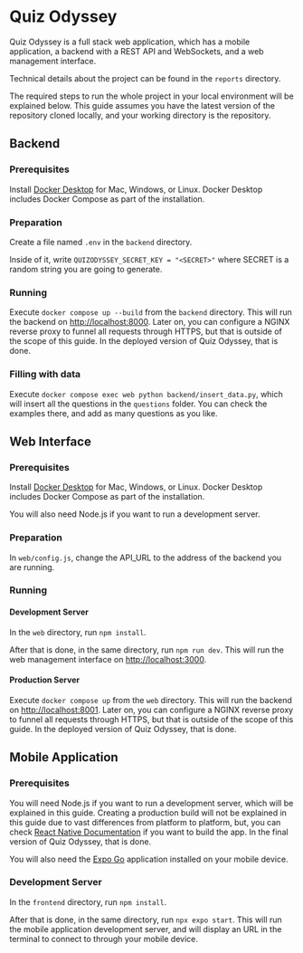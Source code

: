 # Quiz Odyssey

Quiz Odyssey is a full stack web application, which has a mobile application, a backend with a REST API and WebSockets, and a web management interface.

Technical details about the project can be found in the `reports` directory.

The required steps to run the whole project in your local environment will be explained below. This guide assumes you have the latest version of the repository cloned locally, and your working directory is the repository.

## Backend

### Prerequisites

Install [Docker Desktop](https://docs.docker.com/get-docker) for Mac, Windows, or Linux. Docker Desktop includes Docker Compose as part of the installation.

### Preparation

Create a file named `.env` in the `backend` directory.

Inside of it, write `QUIZODYSSEY_SECRET_KEY = "<SECRET>"` where SECRET is a random string you are going to generate.

### Running

Execute `docker compose up --build` from the `backend` directory. This will run the backend on [http://localhost:8000](http://localhost:8000). Later on, you can configure a NGINX reverse proxy to funnel all requests through HTTPS, but that is outside of the scope of this guide. In the deployed version of Quiz Odyssey, that is done.

### Filling with data

Execute `docker compose exec web python backend/insert_data.py`, which will insert all the questions in the `questions` folder. You can check the examples there, and add as many questions as you like.

## Web Interface

### Prerequisites

Install [Docker Desktop](https://docs.docker.com/get-docker) for Mac, Windows, or Linux. Docker Desktop includes Docker Compose as part of the installation.

You will also need Node.js if you want to run a development server.

### Preparation

In `web/config.js`, change the API_URL to the address of the backend you are running.

### Running 

#### Development Server

In the `web` directory, run `npm install`.

After that is done, in the same directory, run `npm run dev`. This will run the web management interface on [http://localhost:3000](http://localhost:3000).


#### Production Server

Execute `docker compose up` from the `web` directory. This will run the backend on [http://localhost:8001](http://localhost:8001). Later on, you can configure a NGINX reverse proxy to funnel all requests through HTTPS, but that is outside of the scope of this guide. In the deployed version of Quiz Odyssey, that is done.

## Mobile Application

### Prerequisites

You will need Node.js if you want to run a development server, which will be explained in this guide. Creating a production build will not be explained in this guide due to vast differences from platform to platform, but, you can check [React Native Documentation](https://reactnative.dev/docs/running-on-device) if you want to build the app. In the final version of Quiz Odyssey, that is done.

You will also need the [Expo Go](https://expo.dev/client) application installed on your mobile device.

### Development Server

In the `frontend` directory, run `npm install`.

After that is done, in the same directory, run `npx expo start`. This will run the mobile application development server, and will display an URL in the terminal to connect to through your mobile device.
